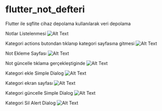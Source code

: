 # flutter_not_defteri
Flutter ile sqflite cihaz depolama kullanılarak veri depolama


Notlar Listelenmesi 
![Alt Text](https://github.com/Mehmeteminsahan/flutter_not_defteri/blob/main/Screen/anaEkranNotDetay.png)

Kategori actions butondan tıklanıp kategori sayfasına gitmesi
![Alt Text](https://github.com/Mehmeteminsahan/flutter_not_defteri/blob/main/Screen/kategoriGostermesi.png)

Not Ekleme Sayfası
![Alt Text](https://github.com/Mehmeteminsahan/flutter_not_defteri/blob/main/Screen/notEkleme.png)

Not güncelle tıklama gerçekleştiginde
![Alt Text](https://github.com/Mehmeteminsahan/flutter_not_defteri/blob/main/Screen/notGuncelleme.png)

Kategori ekle Simple Dialog
![Alt Text](https://github.com/Mehmeteminsahan/flutter_not_defteri/blob/main/Screen/kategoriEkleAlertDialog.png)

Kategori ekran sayfası
![Alt Text](https://github.com/Mehmeteminsahan/flutter_not_defteri/blob/main/Screen/kategoriEkran.png)

Kategori güncelle Simple Dialog
![Alt Text](https://github.com/Mehmeteminsahan/flutter_not_defteri/blob/main/Screen/kategoriGuncelle.png)

Kategori Sil Alert Dialog
![Alt Text](https://github.com/Mehmeteminsahan/flutter_not_defteri/blob/main/Screen/KategoriSil.png)

